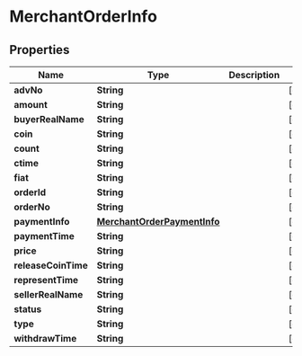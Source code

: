 

# MerchantOrderInfo


## Properties

| Name | Type | Description | Notes |
|------------ | ------------- | ------------- | -------------|
|**advNo** | **String** |  |  [optional] |
|**amount** | **String** |  |  [optional] |
|**buyerRealName** | **String** |  |  [optional] |
|**coin** | **String** |  |  [optional] |
|**count** | **String** |  |  [optional] |
|**ctime** | **String** |  |  [optional] |
|**fiat** | **String** |  |  [optional] |
|**orderId** | **String** |  |  [optional] |
|**orderNo** | **String** |  |  [optional] |
|**paymentInfo** | [**MerchantOrderPaymentInfo**](MerchantOrderPaymentInfo.md) |  |  [optional] |
|**paymentTime** | **String** |  |  [optional] |
|**price** | **String** |  |  [optional] |
|**releaseCoinTime** | **String** |  |  [optional] |
|**representTime** | **String** |  |  [optional] |
|**sellerRealName** | **String** |  |  [optional] |
|**status** | **String** |  |  [optional] |
|**type** | **String** |  |  [optional] |
|**withdrawTime** | **String** |  |  [optional] |



